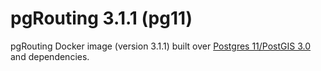 # pgRouting 3.1.1 (pg11)

pgRouting Docker image (version 3.1.1) built over [Postgres 11/PostGIS 3.0](https://hub.docker.com/r/postgis/postgis) and dependencies.
